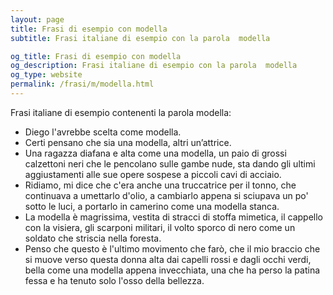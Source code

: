```yaml
---
layout: page
title: Frasi di esempio con modella 
subtitle: Frasi italiane di esempio con la parola  modella

og_title: Frasi di esempio con modella 
og_description: Frasi italiane di esempio con la parola  modella
og_type: website
permalink: /frasi/m/modella.html
---
```


Frasi italiane di esempio contenenti la parola modella:


- Diego l'avrebbe scelta come modella.
- Certi pensano che sia una modella, altri un’attrice.
- Una ragazza diafana e alta come una modella, un paio di grossi calzettoni neri che le pencolano sulle gambe nude, sta dando gli ultimi aggiustamenti alle sue opere sospese a piccoli cavi di acciaio.
- Ridiamo, mi dice che c'era anche una truccatrice per il tonno, che continuava a umettarlo d'olio, a cambiarlo appena si sciupava un po' sotto le luci, a portarlo in camerino come una modella stanca.
- La modella è magrissima, vestita di stracci di stoffa mimetica, il cappello con la visiera, gli scarponi militari, il volto sporco di nero come un soldato che striscia nella foresta.
- Penso che questo è l'ultimo movimento che farò, che il mio braccio che si muove verso questa donna alta dai capelli rossi e dagli occhi verdi, bella come una modella appena invecchiata, una che ha perso la patina fessa e ha tenuto solo l'osso della bellezza.
